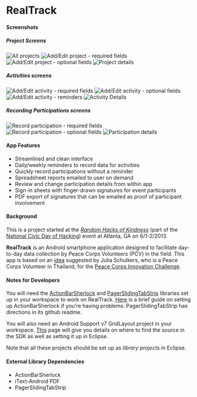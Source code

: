 RealTrack
=========

#### Screenshots
##### Project Screens
![All projects](http://i.imgur.com/KU5sylo.png)
![Add/Edit project - required fields](http://i.imgur.com/dRxFuUm.png)
![Add/Edit project - optional fields](http://i.imgur.com/bmMxuxy.png)
![Project details](http://i.imgur.com/70tOvJq.png)

##### Activities screens
![Add/Edit activity - required fields](http://i.imgur.com/hMiiwBh.png)
![Add/Edit activity - optional fields](http://i.imgur.com/ivi6rcG.png)
![Add/Edit activity - reminders](http://i.imgur.com/Acgw4fv.png)
![Activity Details](http://i.imgur.com/RXFz5GK.png)

##### Recording Participations screens
![Record participation - required fields](http://i.imgur.com/MtqfiYA.png)
![Record participation - optional fields](http://i.imgur.com/B7Ub8WO.png)
![Participation details](http://i.imgur.com/Rrz3UAZ.png)

#### App Features

* Streamlined and clean interface
* Daily/weekly reminders to record data for activities
* Quickly record participations without a reminder
* Spreadsheet reports emailed to user on demand
* Review and change participation details from within app
* Sign-in sheets with finger-drawn signatures for event participants
* PDF export of signatures that can be emailed as proof of participant involvement


#### Background
This is a project started at the [*Random Hacks of Kindness*](http://www.rhok.org/event/atlanta-ga-usa-1) (part of the [National Civic Day of Hacking](http://hackforchange.org/)) event at Atlanta, GA on 6/1-2/2013.

**RealTrack** is an Android smartphone application designed to facilitate day-to-day data collection by Peace Corps Volunteers (PCV) in the field. This app is based on an [idea](http://www.rhok.org/problems/realtrack-app) suggested by Julia Schulkers, who is a Peace Corps Volunteer in Thailand, for the [Peace Corps Innovation Challenge](innovationchallenge.peacecorps.gov).

#### Notes for Developers
You will need the [ActionBarSherlock](http://actionbarsherlock.com/download.html) and [PagerSlidingTabStrip](https://github.com/astuetz/PagerSlidingTabStrip) libraries set up in your workspace to work on RealTrack. [Here](http://stackoverflow.com/a/15244538/611888) is a brief guide on setting up ActionBarSherlock if you're having problems. PagerSlidingTabStrip has directions in its github readme.

You will also need an Android Support v7 GridLayout project in your workspace. [This](http://developer.android.com/tools/support-library/features.html#v7-gridlayout) page will give you details on where to find the source in the SDK as well as setting it up in Eclipse.

Note that all these projects should be set up as *library projects* in Eclipse.

#### External Library Dependencies
* ActionBarSherlock
* iText-Android PDF
* PagerSlidingTabStrip

